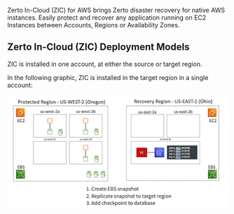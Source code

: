 Zerto In-Cloud (ZIC) for AWS brings Zerto disaster recovery for native AWS instances. Easily protect and recover any application running on EC2 Instances between Accounts, Regions or Availability Zones.

## Zerto In-Cloud (ZIC) Deployment Models

ZIC is installed in one account, at either the source or target region.

In the following graphic, ZIC is installed in the target region in a single account:

![graphic](Images/ZIC_deployment_1.png?raw=true)
